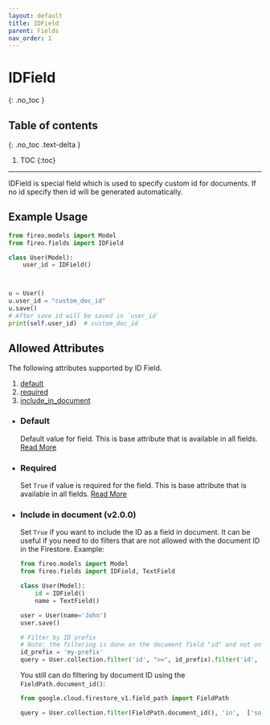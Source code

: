 ```yaml
---
layout: default
title: IDField
parent: Fields
nav_order: 1
---
```


# IDField
{: .no_toc }

## Table of contents
{: .no_toc .text-delta }

1. TOC
{:toc}

---

IDField is special field which is used to specify custom id for documents. If no id specify then id will be
generated automatically.

## Example Usage

```python
from fireo.models import Model
from fireo.fields import IDField

class User(Model):
    user_id = IDField()



u = User()
u.user_id = "custom_doc_id"
u.save()
# After save id will be saved in `user_id`
print(self.user_id)  # custom_doc_id
```

## Allowed Attributes

The following attributes supported by ID Field.

1. [default](#default)
2. [required](#required)
3. [include_in_document](#include-in-document)

- ### Default

  Default value for field. This is base attribute that is available in all fields. [Read More](/FireO/fields/field#default)

- ### Required
  Set `True` if value is required for the field. This is base attribute that is available in all fields. [Read More](/FireO/fields/field#required)

- ### Include in document (v2.0.0)
  Set `True` if you want to include the ID as a field in document. 
  It can be useful if you need to do filters that are not allowed with the document ID in the Firestore.
  Example:
  ```python
  from fireo.models import Model
  from fireo.fields import IDField, TextField
  
  class User(Model):
      id = IDField()
      name = TextField()
  
  user = User(name='John')
  user.save()
  
  # Filter by ID prefix
  # Note: the filtering is done on the document field "id" and not on the document ID.
  id_prefix = 'my-prefix'
  query = User.collection.filter('id', ">=", id_prefix).filter('id', "<", id_prefix + "\ufffd")
  ```
  You still can do filtering by document ID using the `FieldPath.document_id()`:
  ```python
  from google.cloud.firestore_v1.field_path import FieldPath
  
  query = User.collection.filter(FieldPath.document_id(), 'in',  ['some-id', 'some-id-2']) 
  ```
